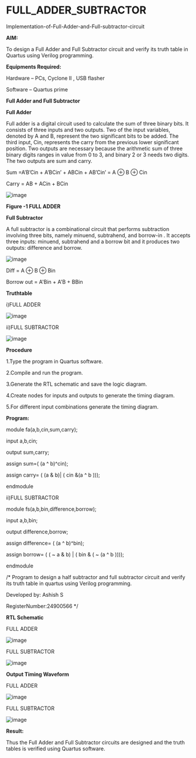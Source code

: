 # FULL_ADDER_SUBTRACTOR

Implementation-of-Full-Adder-and-Full-subtractor-circuit

**AIM:**

To design a Full Adder and Full Subtractor circuit and verify its truth table in Quartus using Verilog programming.

**Equipments Required:**

Hardware – PCs, Cyclone II , USB flasher

Software – Quartus prime

**Full Adder and Full Subtractor**

**Full Adder**

Full adder is a digital circuit used to calculate the sum of three binary bits. It consists of three inputs and two outputs. Two of the input variables, denoted by A and B, represent the two significant bits to be added. The third input, Cin, represents the carry from the previous lower significant position. Two outputs are necessary because the arithmetic sum of three binary digits ranges in value from 0 to 3, and binary 2 or 3 needs two digits. The two outputs are sum and carry.

Sum =A’B’Cin + A’BCin’ + ABCin + AB’Cin’ = A ⊕ B ⊕ Cin 

Carry = AB + ACin + BCin

![image](https://github.com/naavaneetha/FULL_ADDER_SUBTRACTOR/assets/154305477/0f30ba51-5ffb-4198-845f-18e054f675e7)

**Figure -1 FULL ADDER**

**Full Subtractor**

A full subtractor is a combinational circuit that performs subtraction involving three bits, namely minuend, subtrahend, and borrow-in . It accepts three inputs: minuend, subtrahend and a borrow bit and it produces two outputs: difference and borrow.

![image](https://github.com/naavaneetha/FULL_ADDER_SUBTRACTOR/assets/154305477/02b24f51-ab51-4304-9ad6-7b81ffc1ead5)

Diff = A ⊕ B ⊕ Bin 

Borrow out = A'Bin + A'B + BBin

**Truthtable**

 i)FULL ADDER

![image](https://github.com/user-attachments/assets/02d08fca-b192-4028-90af-96d337e27ff3)

ii)FULL SUBTRACTOR

![image](https://github.com/user-attachments/assets/08c10df4-eae5-4c92-ad1d-585074cd908f)


**Procedure**

1.Type the program in Quartus software.

2.Compile and run the program.

3.Generate the RTL schematic and save the logic diagram.

4.Create nodes for inputs and outputs to generate the timing diagram.

5.For different input combinations generate the timing diagram.

**Program:**

module fa(a,b,cin,sum,carry);

input a,b,cin;

output sum,carry;

assign sum=( (a ^ b)^cin);

assign carry= ( (a & b)| ( cin &(a ^ b )));

endmodule

ii)FULL SUBTRACTOR

module fs(a,b,bin,difference,borrow);

input a,b,bin;

output difference,borrow;

assign difference= ( (a ^ b)^bin);

assign borrow= ( ( ~ a & b) | ( bin & ( ~ (a  ^ b  ))));

endmodule


/* Program to design a half subtractor and full subtractor circuit and verify its truth table in quartus using Verilog programming.

Developed by: Ashish S

RegisterNumber:24900566
*/

**RTL Schematic**

FULL ADDER

![image](https://github.com/user-attachments/assets/461deefe-fcc9-4efb-b9c1-6d9b55010036)


FULL SUBTRACTOR

![image](https://github.com/user-attachments/assets/a5cd2139-ad99-4bf3-b2e1-bcbabe7b420e)


**Output Timing Waveform**

FULL ADDER

![image](https://github.com/user-attachments/assets/b51964fc-2c46-4c25-ad1b-fa5ac0101598)


FULL SUBTRACTOR

![image](https://github.com/user-attachments/assets/fbf9c3b7-1028-4189-bc49-1c89ba38f7cb)


**Result:**

Thus the Full Adder and Full Subtractor circuits are designed and the truth tables is verified using Quartus software.



